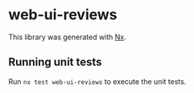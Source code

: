 # web-ui-reviews

This library was generated with [Nx](https://nx.dev).

## Running unit tests

Run `nx test web-ui-reviews` to execute the unit tests.
